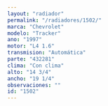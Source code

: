 ```yaml
---
layout: "radiador"
permalink: "/radiadores/1502/"
marca: "Chevrolet"
modelo: "Tracker"
ano: "1997"
motor: "L4 1.6"
transmision: "Automática"
parte: "432281"
clima: "Con clima"
alto: "14 3/4"
ancho: "19 1/4"
observaciones: ""
id: "1502"
---
```


